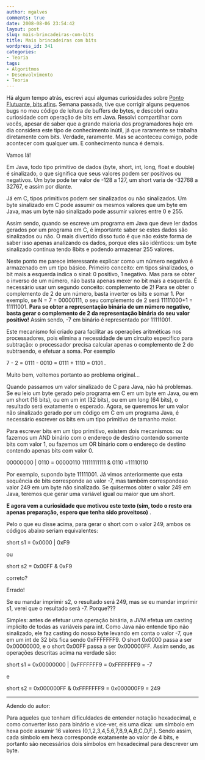 ```yaml
---
author: mgalves
comments: true
date: 2008-08-06 23:54:42
layout: post
slug: mais-brincadeiras-com-bits
title: Mais brincadeiras com bits
wordpress_id: 341
categories:
- Teoria
tags:
- Algoritmos
- Desenvolvimento
- Teoria
---
```


Há algum tempo atrás, escrevi aqui algumas curiosidades sobre [Ponto Flutuante, bits afins](http://log4dev.com/2008/03/18/bricando-com-bits-ponto-flutuante/). Semana passada, tive que corrigir alguns pequenos bugs no meu código de leitura de buffers de bytes, e descobri outra curiosidade com operação de bits em Java. Resolvi compartilhar com vocês, apesar de saber que a grande maioria dos programadores hoje em dia considera este tipo de conhecimento inútil, já que raramente se trabalha diretamente com bits. Verdade, raramente. Mas se aconteceu comigo, pode acontecer com qualquer um. E conhecimento nunca é demais.

Vamos lá!

Em Java, todo tipo primitivo de dados (byte, short, int, long, float e double) é sinalizado, o que significa que seus valores podem ser positivos ou negativos. Um byte pode ter valor de -128 a 127, um short varia de -32768 a 32767, e assim por diante.

Já em C, tipos primitivos podem ser sinalizados ou não sinalizados. Um byte sinalizado em C pode assumir os mesmos valores que um byte em Java, mas um byte não sinalizado pode assumir valores entre 0 e 255.

Assim sendo, quando se escreve um programa em Java que deve ler dados gerados por um programa em C, é importante saber se estes dados são sinalizados ou não. O mais divertido disso tudo é que não existe forma de saber isso apenas analizando os dados, porque eles são idênticos: um byte sinalizado continua tendo 8bits e podendo armazenar 255 valores.

Neste ponto me parece interessante explicar como um número negativo é armazenado em um tipo básico. Primeiro conceito: em tipos sinalizados, o bit mais a esquerda indica o sinal: 0 positivo, 1 negativo. Mas para se obter o inverso de um número, não basta apenas mexer no bit mais a esquerda. É necessário usar um segundo conceito: complemento de 2! Para se obter o complemento de 2 de um número, basta inverter os bits e somar 1. Por exemplo, se N = 7 = 00000111, o seu complemento de 2 será 11111000+1 = 11111001. **Para se obter a representação binária de um número negativo, basta gerar o complemento de 2 da representação binária do seu valor positivo!**  Assim sendo, -7 em binário é representado por 11111001.

Este mecanismo foi criado para facilitar as operações aritméticas nos processadores, pois elimina a necessidade de um circuito específico para subtração: o processador precisa calcular apenas o complemento de 2 do subtraendo, e efetuar a soma. Por exemplo

7 - 2 = 0111 - 0010 = 0111 + 1110 = 0101 .

Muito bem, voltemos portanto ao problema original...

Quando passamos um valor sinalizado de C para Java, não há problemas. Se eu leio um byte gerado pelo programa em C em um byte em Java, ou em um short (16 bits), ou em um int (32 bits), ou em um long (64 bits), o resultado será exatamente o esperado. Agora, se queremos ler um valor não sinalizado gerado por um código em C em um programa Java, é necessário escrever os bits em um tipo primitivo de tamanho maior.

Para escrever bits em um tipo primitivo, existem dois mecanismos: ou fazemos um AND binário com o endereço de destino contendo somente bits com valor 1, ou fazemos um OR binário com o endereço de destino contendo apenas bits com valor 0.

00000000 | 0110 = 00000110
11111111111 & 0110 =11110110

Por exemplo, supondo byte 11111001. Já vimos anteriormente que esta sequência de bits corresponde ao valor -7, mas também correspondeao valor 249 em um byte não sinalizado. Se quisermos obter o valor 249 em Java, teremos que gerar uma variável igual ou maior que um short.

**E agora vem a curiosidade que motivou este texto (sim, todo o resto era apenas preparação, espero que tenha sido proveitoso)** .

Pelo o que eu disse acima, para gerar o short com o valor 249, ambos os códigos abaixo seriam equivalentes:

short s1 = 0x0000 | 0xF9

ou

short s2 = 0x00FF & 0xF9

correto?

Errado!

Se eu mandar imprimir s2, o resultado será 249, mas se eu mandar imprimir s1, verei que o resultado será -7. Porque???

Simples: antes de efetuar uma operação binária, a JVM efetua um casting implícito de todas as variáveis para int. Como Java não entende tipo não sinalizado, ele faz casting do nosso byte levando em conta o valor -7, que em um int de 32 bits fica sendo 0xFFFFFFF9. O short 0x0000 passa a ser 0x00000000, e o short 0x00FF passa a ser 0x000000FF. Assim sendo, as operações descritas acima na verdade são:

short s1 = 0x00000000 | 0xFFFFFFF9 = 0xFFFFFFF9 = -7

e

short s2 = 0x000000FF & 0xFFFFFFF9 = 0x000000F9 = 249

-------------------------------------------------------

Adendo do autor:

Para aqueles que tenham dificuldades de entender notação hexadecimal, e como converter isso para binário e vice-ver, eis uma dica:  um símbolo em hexa pode assumir 16 valores (0,1,2,3,4,5,6,7,8,9,A,B,C,D,F,). Sendo assim, cada símbolo em hexa corresponde exatamente ao valor de 4 bits, e portanto são necessários dois símbolos em hexadecimal para descrever um byte.
